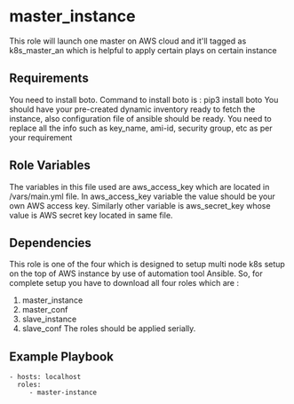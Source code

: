 master_instance
=========

This role will launch one master on AWS cloud and it'll tagged as k8s_master_an which is helpful to apply certain plays on certain instance

Requirements
------------

You need to install boto. 
Command to install boto is : pip3 install boto
You should have your pre-created dynamic inventory ready to fetch the instance, also configuration file of ansible should be ready. You need to replace all the info such as key_name, ami-id, security group, etc as per your requirement

Role Variables
--------------

The variables in this file used are aws_access_key which are located in /vars/main.yml file. In aws_access_key variable the value should be your own AWS access key. Similarly other variable is aws_secret_key whose value is AWS secret key located in same file.

Dependencies
------------

This role is one of the four which is designed to setup multi node k8s setup on the top of AWS instance by use of automation tool Ansible. So, for complete setup you have to download all four roles which are :
1. master_instance
2. master_conf
3. slave_instance
4. slave_conf
The roles should be applied serially.

Example Playbook
----------------

    - hosts: localhost
      roles:
         - master-instance
